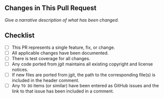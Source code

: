 ## Changes in This Pull Request
_Give a narrative description of what has been changed._

## Checklist
- [ ] This PR represents a single feature, fix, or change.
- [ ] All applicable changes have been documented.
- [ ] There is test coverage for all changes.
- [ ] Any code ported from jgit maintains all existing copyright and license notices.
- [ ] If new files are ported from jgit, the path to the corresponding file(s) is included in the header comment.
- [ ] Any `TO DO` items (or similar) have been entered as GitHub issues and the link to that issue has been included in a comment.
